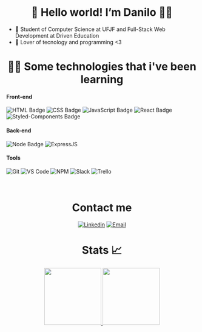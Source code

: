 <h1 align="center">👋 Hello world! I’m Danilo 🙋‍♂️</h1>

- 👀 Student of Computer Science at UFJF and Full-Stack Web Development at Driven Education
- 💓 Lover of tecnology and programming <3

<h1 align="center">👨‍💻 Some technologies that i've been learning</h1>

#### **Front-end**

![HTML Badge](https://img.shields.io/badge/HTML5-E34F26?style=for-the-badge&logo=html5&logoColor=white)
![CSS Badge](https://img.shields.io/badge/CSS3-1572B6?style=for-the-badge&logo=css3&logoColor=white)
![JavaScript Badge](https://img.shields.io/badge/JavaScript-323330?style=for-the-badge&logo=javascript&logoColor=F7DF1E)
![React Badge](https://img.shields.io/badge/React-20232A?style=for-the-badge&logo=react&logoColor=61DAFB)
![Styled-Components Badge](https://img.shields.io/badge/styled--components-DB7093?style=for-the-badge&logo=styled-components&logoColor=white)

#### **Back-end**

![Node Badge](https://img.shields.io/badge/Node.js-339933?style=for-the-badge&logo=nodedotjs&logoColor=white)
![ExpressJS](https://img.shields.io/badge/Express.js-000000?style=for-the-badge&logo=express&logoColor=white)

#### **Tools**

![Git](https://img.shields.io/badge/Git-F05032?style=for-the-badge&logo=git&logoColor=white)
![VS Code](https://img.shields.io/badge/VS_Code-0078D4?style=for-the-badge&logo=visual%20studio%20code&logoColor=white)
![NPM](https://img.shields.io/badge/NPM-FFF?style=for-the-badge&logo=npm)
![Slack](https://img.shields.io/badge/Slack-4A154B?style=for-the-badge&logo=slack&logoColor=white)
![Trello](https://img.shields.io/badge/Trello-0079BF?style=for-the-badge&logo=trello&logoColor=white)

<div align="center">
<br>
<h1 align="center">Contact me</h1>

[![Linkedin](https://img.shields.io/badge/LinkedIn-0077B5?style=for-the-badge&logo=linkedin&logoColor=white)](https://www.linkedin.com/in/daniloolacerda/)
[![Email](https://img.shields.io/badge/Gmail-D14836?style=for-the-badge&logo=gmail&logoColor=white)](mailto:dandam3006@gmail.com)
</div>

<h1 align="center">Stats 📈</h1>

<div align="center">
  <a href="https://github.com/danilo-olacerda">
  <img height="150em" src="https://github-readme-stats.vercel.app/api?username=danilo-olacerda&show_icons=true&theme=dracula&include_all_commits=true&count_private=true"/>
  <img height="150em" src="https://github-readme-stats.vercel.app/api/top-langs/?username=danilo-olacerda&layout=compact&langs_count=7&theme=dracula"/>
</div>
